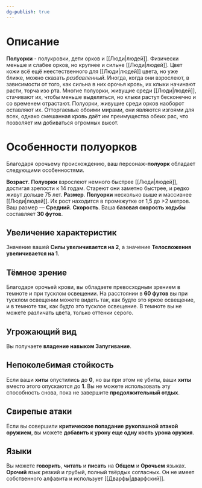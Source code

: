 ```yaml
---
dg-publish: true
---
```

# Описание

**Полуорки** - полукровки, дети орков и [[Люди|людей]]. Физически меньше и слабее орков, но крупнее и сильне [[Люди|людей]]. Цвет кожи всё ещё неестественного для [[Люди|людей]] цвета, но уже ближе, можно сказать _разбавленный_. Иногда, когда они взрослеют, в зависимости от того, как сильна в них орочья кровь, их клыки начинают расти, торча изо рта. Многие полуорки, живущие среди [[Люди|людей]], стачивают их, чтобы меньше выделяться, но клыки растут бесконечно и со временем отрастают. Полуорки, живущие среди орков наоборот оставляют их. Отторгаемые обоими мирами, они являются изгоями для всех, однако смешанная кровь даёт им преимущества обеих рас, что позволяет им добиваться огромных высот.

# Особенности полуорков

Благодаря орочьему происхождению, ваш персонаж-**полуорк** обладает следующими особенностями.

**Возраст**. **Полуорки** взрослеют немного быстрее [[Люди|людей]], достигая зрелости к 14 годам. Стареют они заметно быстрее, и редко живут дольше 75 лет.
**Размер**. **Полуорки** несколько выше и массивнее [[Люди|людей]]. Их рост находится в промежутке от 1,5 до >2 метров. Ваш размер — **Средний**.
**Скорость**. Ваша **базовая скорость ходьбы** составляет **30 футов**.

## Увеличение характеристик

Значение вашей **Силы увеличивается на 2**, а значение **Телосложения увеличивается на 1**.

## Тёмное зрение

Благодаря орочьей крови, вы обладаете превосходным зрением в темноте и при тусклом освещении. На расстоянии в **60 футов** вы при тусклом освещении можете видеть так, как будто это яркое освещение, и в темноте так, как будто это тусклое освещение. В темноте вы не можете различать цвета, только оттенки серого.

## Угрожающий вид

Вы получаете **владение навыком Запугивание**.

## Непоколебимая стойкость

Если ваши **хиты** опустились до **0**, но вы при этом не убиты, ваши **хиты** вместо этого опускаются до **1**. Вы не можете использовать эту способность снова, пока не завершите **продолжительный отдых**.

## Свирепые атаки

Если вы совершили **критическое попадание** **рукопашной атакой оружием**, вы можете **добавить к урону еще одну кость урона оружия**.

## Языки

Вы можете **говорить**, **читать** и **писать** на **Общем** и **Орочьем** языках. **Орочий** язык резкий и грубый, полный твёрдых согласных. Он не имеет собственного алфавита и использует [[Дварфы|дварфский]].